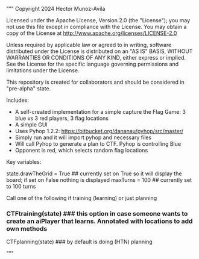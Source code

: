 """
Copyright 2024 Hector Munoz-Avila

Licensed under the Apache License, Version 2.0 (the "License"); you may not use this file except in compliance with the License. You may obtain a copy of the License at http://www.apache.org/licenses/LICENSE-2.0

Unless required by applicable law or agreed to in writing, software distributed under the License is distributed on an "AS IS" BASIS, WITHOUT WARRANTIES OR CONDITIONS OF ANY KIND, either express or implied. See the License for the specific language governing permissions and limitations under the License.

This repository is created for  collaborators and should be considered in "pre-alpha" state.

Includes:

- A self-created implementation for a simple capture the Flag Game: 3 blue vs 3 red players, 3 flag locations 
- A simple GUI
- Uses Pyhop 1.2.2: https://bitbucket.org/dananau/pyhop/src/master/
- Simply run and it will import pyhop and necessary files
- Will call Pyhop to generate a plan to CTF. Pyhop is controlling Blue
- Opponent is red, which selects random flag locations

Key variables:

state.drawTheGrid = True  ## currently set on True so it will display the board; if set on False nothing is displayed
maxTurns = 100            ## currently set to 100 turns


Call one of the following if training (learning) or just planning

### CTFtraining(state)  ### this option in case someone wants to create an aiPlayer that learns. Annotated with locations to add own methods
CTFplanning(state)      ### by default is doing (HTN) planning




"""
